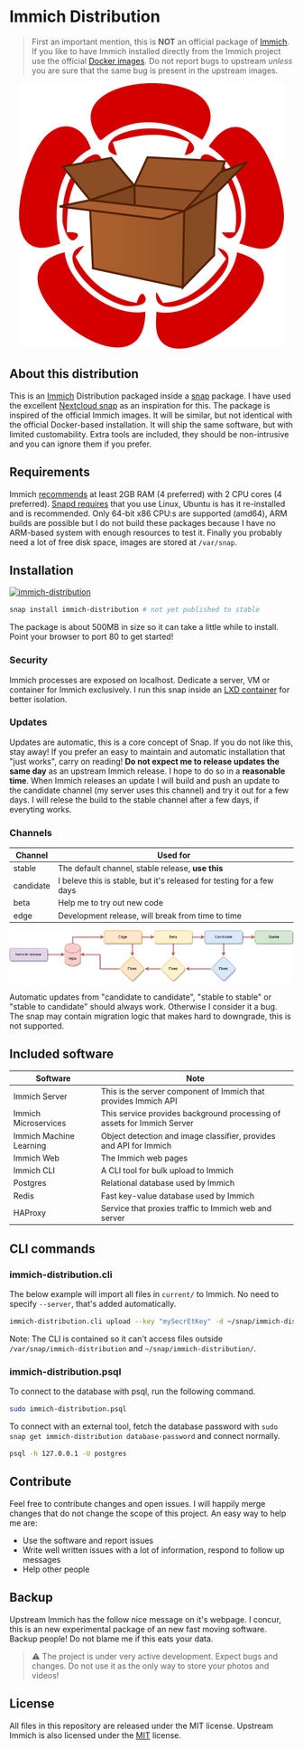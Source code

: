 # Immich Distribution

> First an important mention, this is **NOT** an official package of [Immich](https://immich.app/). If you like to have Immich installed directly from the Immich project use the official [Docker images](https://immich.app/docs/install/docker-compose). Do not report bugs to upstream _unless_ you are sure that the same bug is present in the upstream images.

<p align="center">
  <img src="docs/immich-dist.png">
</p>

## About this distribution

This is an [Immich](https://immich.app/) Distribution packaged inside a [snap](https://snapcraft.io/docs) package. I have used the excellent [Nextcloud snap](https://github.com/nextcloud-snap/nextcloud-snap/) as an inspiration for this. The package is inspired of the official Immich images. It will be similar, but not identical with the official Docker-based installation. It will ship the same software, but with limited customability. Extra tools are included, they should be non-intrusive and you can ignore them if you prefer.

## Requirements

Immich [recommends](https://immich.app/docs/install/requirements) at least 2GB RAM (4 preferred) with 2 CPU cores (4 preferred). [Snapd requires](https://snapcraft.io/docs/installing-snapd) that you use Linux, Ubuntu is has it re-installed and is recommended. Only 64-bit x86 CPU:s are supported (amd64), ARM builds are possible but I do not build these packages because I have no ARM-based system with enough resources to test it. Finally you probably need a lot of free disk space, images are stored at `/var/snap`.

## Installation
[![immich-distribution](https://snapcraft.io/immich-distribution/badge.svg)](https://snapcraft.io/immich-distribution)

```sh
snap install immich-distribution # not yet published to stable
```

The package is about 500MB in size so it can take a little while to install. Point your browser to port 80 to get started!

### Security

Immich processes are exposed on localhost. Dedicate a server, VM or container for Immich exclusively. I run this snap inside an [LXD container](https://linuxcontainers.org/lxd/introduction/) for better isolation.

### Updates

Updates are automatic, this is a core concept of Snap. If you do not like this, stay away! If you prefer an easy to maintain and automatic installation that "just works", carry on reading! **Do not expect me to release updates the same day** as an upstream Immich release. I hope to do so in a **reasonable time**. When Immich releases an update I will build and push an update to the candidate channel (my server uses this channel) and try it out for a few days. I will relese the build to the stable channel after a few days, if everyting works.

### Channels

| Channel | Used for |
| ------- | -------- |
| stable  | The default channel, stable release, **use this** |
| candidate | I beleve this is stable, but it's released for testing for a few days |
| beta | Help me to try out new code |
| edge | Development release, will break from time to time |

![](/docs/channel-flow.png)

Automatic updates from "candidate to candidate", "stable to stable" or "stable to candidate" should always work. Otherwise I consider it a bug. The snap may contain migration logic that makes hard to downgrade, this is not supported.

## Included software

| Software | Note |
| -------- | -------- |
| Immich Server | This is the server component of Immich that provides Immich API |
| Immich Microservices | This service provides background processing of assets for Immich Server |
| Immich Machine Learning | Object detection and image classifier, provides and API for Immich |
| Immich Web | The Immich web pages |
| Immich CLI | A CLI tool for bulk upload to Immich |
| Postgres | Relational database used by Immich |
| Redis | Fast key-value database used by Immich |
| HAProxy | Service that proxies traffic to Immich web and server |

## CLI commands

### immich-distribution.cli

The below example will import all files in `current/` to Immich. No need to specify `--server`, that's added automatically.

```sh
immich-distribution.cli upload --key "mySecrEtKey" -d ~/snap/immich-distribution/current/
```

Note: The CLI is contained so it can't access files outside `/var/snap/immich-distribution` and `~/snap/immich-distribution/`.

### immich-distribution.psql

To connect to the database with psql, run the following command.

```sh
sudo immich-distribution.psql
```

To connect with an external tool, fetch the database password with `sudo snap get immich-distribution database-password` and connect normally.

```sh
psql -h 127.0.0.1 -U postgres
```

## Contribute

Feel free to contribute changes and open issues. I will happily merge changes that do not change the scope of this project. An easy way to help me are:

* Use the software and report issues
* Write well written issues with a lot of information, respond to follow up messages
* Help other people

## Backup

Upstream Immich has the follow nice message on it's webpage. I concur, this is an new experimental package of an new fast moving software. Backup people! Do not blame me if this eats your data.

> ⚠️ The project is under very active development. Expect bugs and changes. Do not use it as the only way to store your photos and videos!

## License

All files in this repository are released under the MIT license.  Upstream Immich is also licensed under the [MIT](https://github.com/immich-app/immich/blob/main/LICENSE) license.
